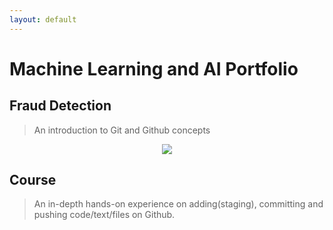 ```yaml
---
layout: default
---
```


# Machine Learning and AI Portfolio

## Fraud Detection

> An introduction to Git and Github concepts

<!-- ![Branching](https://news.mit.edu/sites/default/files/styles/news_article__image_gallery/public/images/201809/MIT-Fraud-Detection-PRESS_0.jpg?itok=n9A9HHwh) -->

<center><img src="https://news.mit.edu/sites/default/files/styles/news_article__image_gallery/public/images/201809/MIT-Fraud-Detection-PRESS_0.jpg?itok=n9A9HHwh"/></center>


## Course

> An in-depth hands-on experience on adding(staging), committing and pushing code/text/files on Github.

<!-- ### Small image

![Octocat](https://github.githubassets.com/images/icons/emoji/octocat.png)

### Large image

![Branching](https://guides.github.com/activities/hello-world/branching.png) -->




<!-- ```
Long, single-line code blocks should not wrap. They should horizontally scroll if they are too long. This line should be long enough to demonstrate this.
```

```
The final element.
``` -->
